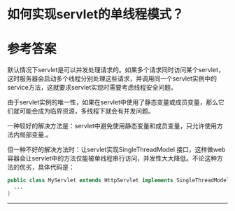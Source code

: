 # 如何实现servlet的单线程模式？

# 参考答案

默认情况下servlet是可以并发处理请求的。如果多个请求同时访问某个servlet，这时服务器会启动多个线程分别处理这些请求，并调用同一个servlet实例中的service方法，这就要求servlet实现时需要考虑线程安全问题。

由于servlet实例的唯一性，如果在servlet中使用了静态变量或成员变量，那么它们就可能会成为临界资源，多线程下就会有并发问题。

一种较好的解决方法是：servlet中避免使用静态变量和成员变量，只允许使用方法内局部变量.。

但一种不好的解决方法时：让servlet实现SingleThreadModel 接口，这样做web容器会让servlet中的方法仅能被单线程串行访问，并发性大大降低。不论这种方法的优劣，具体代码是：
```java
public class MyServlet extends HttpServlet implements SingleThreadModel {
  ...
}
```

---
